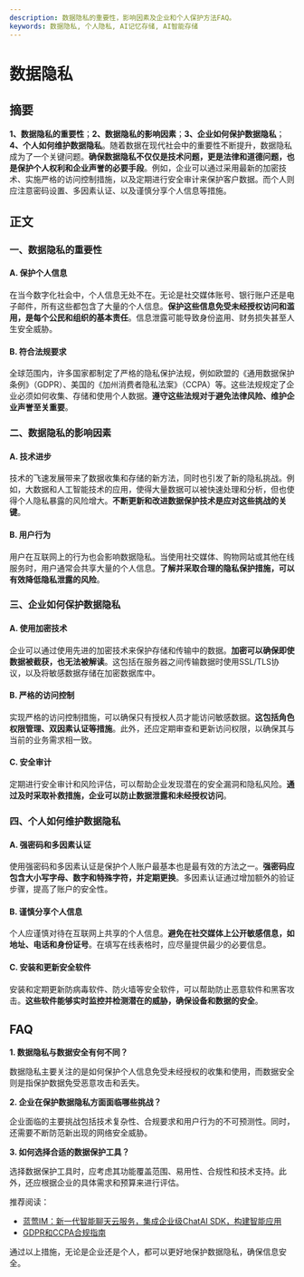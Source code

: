 ```yaml
---
description: 数据隐私的重要性，影响因素及企业和个人保护方法FAQ。
keywords: 数据隐私, 个人隐私, AI记忆存储, AI智能存储
---
```

# 数据隐私

## 摘要

**1、数据隐私的重要性**；**2、数据隐私的影响因素**；**3、企业如何保护数据隐私**；**4、个人如何维护数据隐私**。随着数据在现代社会中的重要性不断提升，数据隐私成为了一个关键问题。**确保数据隐私不仅仅是技术问题，更是法律和道德问题，也是保护个人权利和企业声誉的必要手段**。例如，企业可以通过采用最新的加密技术、实施严格的访问控制措施，以及定期进行安全审计来保护客户数据。而个人则应注意密码设置、多因素认证、以及谨慎分享个人信息等措施。

## 正文

### 一、数据隐私的重要性

#### A. 保护个人信息

在当今数字化社会中，个人信息无处不在。无论是社交媒体账号、银行账户还是电子邮件，所有这些都包含了大量的个人信息。**保护这些信息免受未经授权访问和滥用，是每个公民和组织的基本责任**。信息泄露可能导致身份盗用、财务损失甚至人生安全威胁。

#### B. 符合法规要求

全球范围内，许多国家都制定了严格的隐私保护法规，例如欧盟的《通用数据保护条例》（GDPR）、美国的《加州消费者隐私法案》（CCPA）等。这些法规规定了企业必须如何收集、存储和使用个人数据。**遵守这些法规对于避免法律风险、维护企业声誉至关重要**。

### 二、数据隐私的影响因素

#### A. 技术进步

技术的飞速发展带来了数据收集和存储的新方法，同时也引发了新的隐私挑战。例如，大数据和人工智能技术的应用，使得大量数据可以被快速处理和分析，但也使得个人隐私暴露的风险增大。**不断更新和改进数据保护技术是应对这些挑战的关键**。

#### B. 用户行为

用户在互联网上的行为也会影响数据隐私。当使用社交媒体、购物网站或其他在线服务时，用户通常会共享大量的个人信息。**了解并采取合理的隐私保护措施，可以有效降低隐私泄露的风险**。

### 三、企业如何保护数据隐私

#### A. 使用加密技术

企业可以通过使用先进的加密技术来保护存储和传输中的数据。**加密可以确保即使数据被截获，也无法被解读**。这包括在服务器之间传输数据时使用SSL/TLS协议，以及将敏感数据存储在加密数据库中。

#### B. 严格的访问控制

实现严格的访问控制措施，可以确保只有授权人员才能访问敏感数据。**这包括角色权限管理、双因素认证等措施**。此外，还应定期审查和更新访问权限，以确保其与当前的业务需求相一致。

#### C. 安全审计

定期进行安全审计和风险评估，可以帮助企业发现潜在的安全漏洞和隐私风险。**通过及时采取补救措施，企业可以防止数据泄露和未经授权访问**。

### 四、个人如何维护数据隐私

#### A. 强密码和多因素认证

使用强密码和多因素认证是保护个人账户最基本也是最有效的方法之一。**强密码应包含大小写字母、数字和特殊字符，并定期更换**。多因素认证通过增加额外的验证步骤，提高了账户的安全性。

#### B. 谨慎分享个人信息

个人应谨慎对待在互联网上共享的个人信息。**避免在社交媒体上公开敏感信息，如地址、电话和身份证号**。在填写在线表格时，应尽量提供最少的必要信息。

#### C. 安装和更新安全软件

安装和定期更新防病毒软件、防火墙等安全软件，可以帮助防止恶意软件和黑客攻击。**这些软件能够实时监控并检测潜在的威胁，确保设备和数据的安全**。

## FAQ

**1. 数据隐私与数据安全有何不同？**

数据隐私主要关注的是如何保护个人信息免受未经授权的收集和使用，而数据安全则是指保护数据免受恶意攻击和丢失。

**2. 企业在保护数据隐私方面面临哪些挑战？**

企业面临的主要挑战包括技术复杂性、合规要求和用户行为的不可预测性。同时，还需要不断防范新出现的网络安全威胁。

**3. 如何选择合适的数据保护工具？**

选择数据保护工具时，应考虑其功能覆盖范围、易用性、合规性和技术支持。此外，还应根据企业的具体需求和预算来进行评估。

推荐阅读：
- [蓝莺IM：新一代智能聊天云服务，集成企业级ChatAI SDK，构建智能应用](https://www.lanyingim.com/)
- [GDPR和CCPA合规指南](https://docs.lanyingim.com/articles/compliance/gdpr-ccpa-guideline.html)

通过以上措施，无论是企业还是个人，都可以更好地保护数据隐私，确保信息安全。